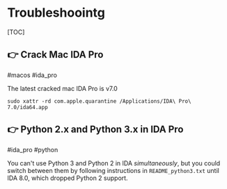 # Troubleshoointg

[TOC]



## 👉 Crack Mac IDA Pro
#macos  #ida_pro

The latest cracked mac IDA Pro is v7.0

```shell
sudo xattr -rd com.apple.quarantine /Applications/IDA\ Pro\ 7.0/ida64.app
```


[MacOS安装IDA Pro 7.0 Crack]: https://ylcao.top/2022/01/09/macos安装ida-pro-7-0-crack全过程/
[MAC OS IDA 7.0 Mac 绿色版 BigSur可用 含keypatch插件]: https://www.52pojie.cn/thread-1437457-1-1.html
[ida mac安装2021年10月23号，mac11.6安装成功]: https://www.cnblogs.com/andy0816/p/15448681.html

[Warnings in MacOS #8]: https://github.com/Jinmo/ifred/issues/8



## 👉 Python 2.x and Python 3.x in IDA Pro
#ida_pro #python 

You can't use Python 3 and Python 2 in IDA _simultaneously_, but you could switch between them by following instructions in `README_python3.txt` until IDA 8.0, which dropped Python 2 support.



[Using Python 3.7 and 2.x in same IDA]: https://reverseengineering.stackexchange.com/questions/24562/using-python-3-7-and-2-x-in-same-ida
